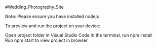 #Wedding_Photography_Site

Note: Please ensure you have installed nodejs

To preview and run the project on your device:

Open project folder in Visual Studio Code
In the terminal, run npm install
Run npm start to view project in browser

